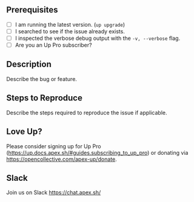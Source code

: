 ## Prerequisites

* [ ] I am running the latest version. (`up upgrade`)
* [ ] I searched to see if the issue already exists.
* [ ] I inspected the verbose debug output with the `-v, --verbose` flag.
* [ ] Are you an Up Pro subscriber?

## Description

Describe the bug or feature.

## Steps to Reproduce

Describe the steps required to reproduce the issue if applicable.

## Love Up?

Please consider signing up for Up Pro (https://up.docs.apex.sh/#guides.subscribing_to_up_pro) or donating via https://opencollective.com/apex-up/donate.

## Slack

Join us on Slack https://chat.apex.sh/
